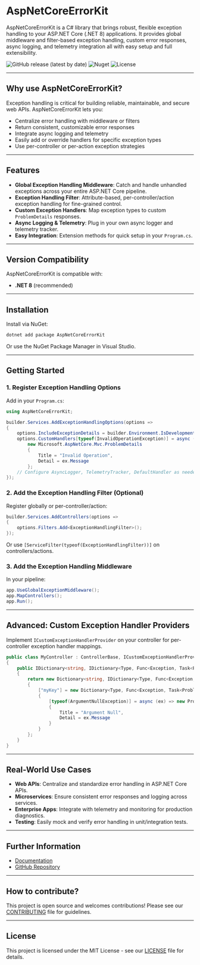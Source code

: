 # AspNetCoreErrorKit

AspNetCoreErrorKit is a C# library that brings robust, flexible exception handling to your ASP.NET Core (.NET 8) applications. It provides global middleware and filter-based exception handling, custom error responses, async logging, and telemetry integration all with easy setup and full extensibility.

![GitHub release (latest by date)](https://img.shields.io/github/v/release/bugzyGeek/AspNetCoreErrorKit)
![Nuget](https://img.shields.io/nuget/v/AspNetCoreErrorKit)
![License](https://img.shields.io/github/license/bugzyGeek/AspNetCoreErrorKit)

---

## Why use AspNetCoreErrorKit?

Exception handling is critical for building reliable, maintainable, and secure web APIs. AspNetCoreErrorKit lets you:

- Centralize error handling with middleware or filters
- Return consistent, customizable error responses
- Integrate async logging and telemetry
- Easily add or override handlers for specific exception types
- Use per-controller or per-action exception strategies

---

## Features

- **Global Exception Handling Middleware**: Catch and handle unhandled exceptions across your entire ASP.NET Core pipeline.
- **Exception Handling Filter**: Attribute-based, per-controller/action exception handling for fine-grained control.
- **Custom Exception Handlers**: Map exception types to custom `ProblemDetails` responses.
- **Async Logging & Telemetry**: Plug in your own async logger and telemetry tracker.
- **Easy Integration**: Extension methods for quick setup in your `Program.cs`.

---

## Version Compatibility

AspNetCoreErrorKit is compatible with:

- **.NET 8** (recommended)

---

## Installation

Install via NuGet:

```bash
dotnet add package AspNetCoreErrorKit
```

Or use the NuGet Package Manager in Visual Studio.

---

## Getting Started

### 1. Register Exception Handling Options

Add in your `Program.cs`:

```csharp
using AspNetCoreErrorKit;

builder.Services.AddExceptionHandlingOptions(options =>
{
    options.IncludeExceptionDetails = builder.Environment.IsDevelopment();
    options.CustomHandlers[typeof(InvalidOperationException)] = async (ex) =>
        new Microsoft.AspNetCore.Mvc.ProblemDetails
        {
            Title = "Invalid Operation",
            Detail = ex.Message
        };
    // Configure AsyncLogger, TelemetryTracker, DefaultHandler as needed
});
```


### 2. Add the Exception Handling Filter (Optional)

Register globally or per-controller/action:

```csharp
builder.Services.AddControllers(options =>
{
    options.Filters.Add<ExceptionHandlingFilter>();
});
```

Or use `[ServiceFilter(typeof(ExceptionHandlingFilter))]` on controllers/actions.

### 3. Add the Exception Handling Middleware

In your pipeline:

```csharp
app.UseGlobalExceptionMiddleware(); 
app.MapControllers(); 
app.Run();
```

---

## Advanced: Custom Exception Handler Providers

Implement `ICustomExceptionHandlerProvider` on your controller for per-controller exception handler mappings.

```csharp
public class MyController : ControllerBase, ICustomExceptionHandlerProvider
{
    public IDictionary<string, IDictionary<Type, Func<Exception, Task<ProblemDetails>>>> GetCustomHandlerMappings()
    {
        return new Dictionary<string, IDictionary<Type, Func<Exception, Task<ProblemDetails>>>>
        {
            ["myKey"] = new Dictionary<Type, Func<Exception, Task<ProblemDetails>>>
            {
                [typeof(ArgumentNullException)] = async (ex) => new ProblemDetails
                {
                    Title = "Argument Null",
                    Detail = ex.Message
                }
            }
        };
    }
}

```

---

## Real-World Use Cases

- **Web APIs**: Centralize and standardize error handling in ASP.NET Core APIs.
- **Microservices**: Ensure consistent error responses and logging across services.
- **Enterprise Apps**: Integrate with telemetry and monitoring for production diagnostics.
- **Testing**: Easily mock and verify error handling in unit/integration tests.

---

## Further Information

- [Documentation](https://github.com/bugzyGeek/AspNetCoreErrorKit/wiki)
- [GitHub Repository](https://github.com/bugzyGeek/AspNetCoreErrorKit)

---

## How to contribute?

This project is open source and welcomes contributions! Please see our [CONTRIBUTING](https://github.com/bugzyGeek/AspNetCoreErrorKit/blob/main/CONTRIBUTING.md) file for guidelines.

---

## License

This project is licensed under the MIT License - see our [LICENSE](https://github.com/bugzyGeek/AspNetCoreErrorKit/blob/main/LICENSE) file for details.
